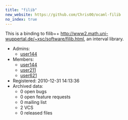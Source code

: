 ```yaml
---
title: "filib"
new_website: https://github.com/Chris00/ocaml-filib
no_index: true
---
```


This is a binding to filib++ <http://www2.math.uni-wuppertal.de/~xsc/software/filib.html>, an interval library. 

* Admins:
  * [user144](/users/user144)
* Members:
  * [user144](/users/user144)
  * [user211](/users/user211)
  * [user621](/users/user621)
* Registered: 2010-12-31 14:13:36
* Archived data:
  * 0 open bugs
  * 0 open feature requests
  * 0 mailing list
  * 2 VCS
  * 0 released files
